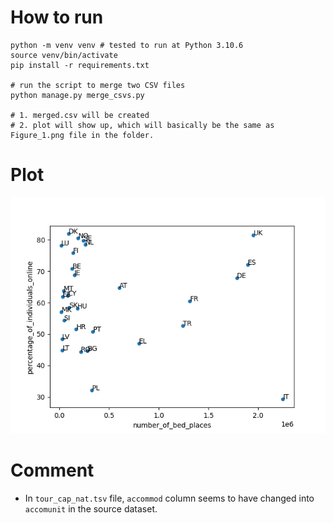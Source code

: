 # How to run

```shell
python -m venv venv # tested to run at Python 3.10.6
source venv/bin/activate
pip install -r requirements.txt

# run the script to merge two CSV files
python manage.py merge_csvs.py

# 1. merged.csv will be created
# 2. plot will show up, which will basically be the same as Figure_1.png file in the folder.
```

# Plot

![](./Figure_1.png)

# Comment
- In `tour_cap_nat.tsv` file, `accommod` column seems to have changed into `accomunit` in the source dataset.
